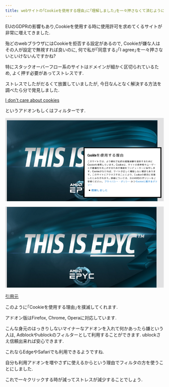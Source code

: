 ```yaml
---
title: webサイトの｢Cookieを使用する理由｣に｢理解しました｣を一々押さなくて済むようになるアドオンもしくはフィルタ
---
```


EUのGDPRの影響もあり,Cookieを使用する時に使用許可を求めてくるサイトが非常に増えてきました.

殆どのwebブラウザにはCookieを拒否する設定があるので,
Cookieが嫌な人はその人が設定で無視すれば良いのに,
何で私が｢同意する｣｢I agree｣を一々押さないといけないんですかね?

特にスタックオーバーフロー系のサイトはドメインが細かく区切られているため,
よく押す必要があってストレスです.

ストレスでしたがだるくて放置していましたが,
今日なんとなく解決する方法を調べたら分で発見しました.

[I don't care about cookies](https://www.i-dont-care-about-cookies.eu/)

というアドオンもしくはフィルターです.

![適用前](/asset/screenshot-2018-10-30-18-20-19.png)

![適用後](/asset/screenshot-2018-10-30-18-20-35.png)

[引用元](https://www.amd.com/ja)

このように｢Cookieを使用する理由｣を撲滅してくれます.

アドオン版はFirefox, Chrome, Operaに対応しています.

こんな身元のはっきりしないマイナーなアドオンを入れて何かあったら嫌という人は,
Adblockやublockのフィルターとして利用することができます.
ublockさえ信頼出来れば安心できます.

これならEdgeやSafariでも利用できるようですね.

自分も利用アドオンを増やさずに使えるからという理由でフィルタの方を使うことにしました.

これで一々クリックする時が減ってストレスが減少することでしょう.
